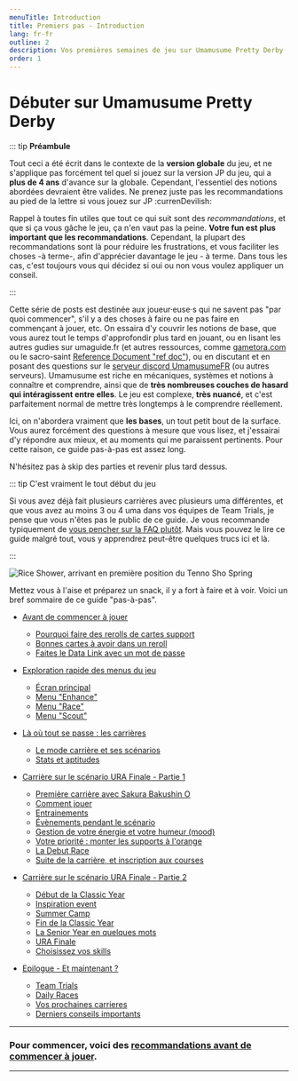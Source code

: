 ```yaml
---
menuTitle: Introduction
title: Premiers pas - Introduction
lang: fr-fr
outline: 2
description: Vos premières semaines de jeu sur Umamusume Pretty Derby
order: 1
---
```


# Débuter sur Umamusume Pretty Derby

::: tip **Préambule**

Tout ceci a été écrit dans le contexte de la **version globale** du jeu, et ne s'applique pas forcément tel quel si jouez sur la version JP du jeu, qui a **plus de 4 ans** d'avance sur la globale. Cependant, l'essentiel des notions abordées devraient être valides. Ne prenez juste pas les recommandations au pied de la lettre si vous jouez sur JP :currenDevilish:

Rappel à toutes fin utiles que tout ce qui suit sont des _recommandations_, et que si ça vous gâche le jeu, ça n'en vaut pas la peine. **Votre fun est plus important que les recommandations**. Cependant, la plupart des recommandations sont là pour réduire les frustrations, et vous faciliter les choses -à terme-, afin d'apprécier davantage le jeu - à terme. Dans tous les cas, c'est toujours vous qui décidez si oui ou non vous voulez appliquer un conseil.

:::

Cette série de posts est destinée aux joueur·euse·s qui ne savent pas "par quoi commencer", s'il y a des choses à faire ou ne pas faire en commençant à jouer, etc. On essaira d'y couvrir les notions de base, que vous aurez tout le temps d'approfondir plus tard en jouant, ou en lisant les autres gudies sur umaguide.fr (et autres ressources, comme [gametora.com](https://gametora.com/umamusume) ou le sacro-saint [Reference Document "ref doc"](https://docs.google.com/document/d/11X2P7pLuh-k9E7PhRiD20nDX22rNWtCpC1S4IMx_8pQ/preview?tab=t.0)), ou en discutant et en posant des questions sur le [serveur discord UmamusumeFR](https://discord.gg/cheval) (ou autres serveurs). Umamusume est riche en mécaniques, systèmes et notions à connaître et comprendre, ainsi que de **très nombreuses couches de hasard qui intéragissent entre elles**. Le jeu est complexe, **très nuancé**, et c'est parfaitement normal de mettre très longtemps à le comprendre réellement.

Ici, on n'abordera vraiment que **les bases**, un tout petit bout de la surface. Vous aurez forcément des questions à mesure que vous lisez, et j'essairai d'y répondre aux mieux, et au moments qui me paraissent pertinents. Pour cette raison, ce guide pas-à-pas est assez long.

N'hésitez pas à skip des parties et revenir plus tard dessus.

::: tip C'est vraiment le tout début du jeu

Si vous avez déjà fait plusieurs carrières avec plusieurs uma différentes, et que vous avez au moins 3 ou 4 uma dans vos équipes de Team Trials, je pense que vous n'êtes pas le public de ce guide. Je vous recommande typiquement de [vous pencher sur la FAQ plutôt](/guides/FAQ/faq.md). Mais vous pouvez le lire ce guide malgré tout, vous y apprendrez peut-être quelques trucs ici et là.

:::

![Rice Shower, arrivant en première position du Tenno Sho Spring](/assets/EarlyDays/BakushinShimashou.png)

Mettez vous à l'aise et préparez un snack, il y a fort à faire et à voir. Voici un bref sommaire de ce guide "pas-à-pas".

* [Avant de commencer à jouer](early_days_-_before_starting)
    * [Pourquoi faire des rerolls de cartes support](early_days_-_before_starting#pourquoi-faire-des-rerolls-de-cartes-support)
    * [Bonnes cartes à avoir dans un reroll](early_days_-_before_starting.md#bonnes-cartes-a-avoir-dans-un-reroll)
    * [Faites le Data Link avec un mot de passe](early_days_-_before_starting.md#faites-le-data-link-avec-un-mot-de-passe)

* [Exploration rapide des menus du jeu](early_days_-_menus.md)
    * [Écran principal](early_days_-_menus.md#ecran-principal)
    * [Menu "Enhance"](early_days_-_menus#menu-enhance)
    * [Menu "Race"](early_days_-_menus#menu-race)
    * [Menu "Scout"](early_days_-_menus#menu-gacha-was-a-mistake-scout)

* [Là où tout se passe : les carrières](early_days_-_scenario_&_stats)
    * [Le mode carrière et ses scénarios](early_days_-_scenario_&_stats#le-mode-carriere-et-ses-scenarios)
    * [Stats et aptitudes](early_days_-_scenario_&_stats#stats-et-aptitudes)

* [Carrière sur le scénario URA Finale - Partie 1](early_days_-_first_career_p1)
    * [Première carrière avec Sakura Bakushin O](early_days_-_first_career_p1#premiere-carriere-avec-sakura-bakushin-o)
    * [Comment jouer](early_days_-_first_career_p1#comment-jouer)
    * [Entrainements](early_days_-_first_career_p1#entrainements)
    * [Évènements pendant le scénario](early_days_-_first_career_p1#evenements-pendant-le-scenario)
    * [Gestion de votre énergie et votre humeur (mood)](early_days_-_first_career_p1#gestion-de-votre-energie-et-votre-humeur-mood)
    * [Votre priorité : monter les supports à l'orange](early_days_-_first_career_p1#votre-priorite-monter-les-supports-a-l-orange)
    * [La Debut Race](early_days_-_first_career_p1#la-debut-race)
    * [Suite de la carrière, et inscription aux courses](early_days_-_first_career_p1#suite-de-la-carriere-et-inscription-aux-courses)

* [Carrière sur le scénario URA Finale - Partie 2](early_days_-_first_career_p2)
    * [Début de la Classic Year](early_days_-_first_career_p2#debut-de-la-classic-year)
    * [Inspiration event](early_days_-_first_career_p2#inspiration-event)
    * [Summer Camp](early_days_-_first_career_p2#summer-camp)
    * [Fin de la Classic Year](early_days_-_first_career_p2#fin-de-la-classic-year)
    * [La Senior Year en quelques mots](early_days_-_first_career_p2#la-senior-year-en-quelques-mots)
    * [URA Finale](early_days_-_first_career_p2#ura-finale)
    * [Choisissez vos skills](early_days_-_first_career_p2#choisissez-vos-skills)

* [Epilogue - Et maintenant ?](early_days_-_what_next)
    * [Team Trials](early_days_-_what_next#team-trials)
    * [Daily Races](early_days_-_what_next#daily-races)
    * [Vos prochaines carrieres](early_days_-_what_next#vos-prochaines-carrieres)
    * [Derniers conseils importants](early_days_-_what_next#derniers-conseils-importants)

-----

### Pour commencer, voici des [recommandations avant de commencer à jouer](early_days_-_before_starting).

-----